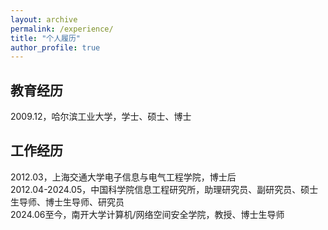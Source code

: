 ```yaml
---
layout: archive
permalink: /experience/
title: "个人履历"
author_profile: true
---
```


## 教育经历
  
2009.12，哈尔滨工业大学，学士、硕士、博士  
  

## 工作经历

2012.03，上海交通大学电子信息与电气工程学院，博士后   
2012.04-2024.05，中国科学院信息工程研究所，助理研究员、副研究员、硕士生导师、博士生导师、研究员  
2024.06至今，南开大学计算机/网络空间安全学院，教授、博士生导师
